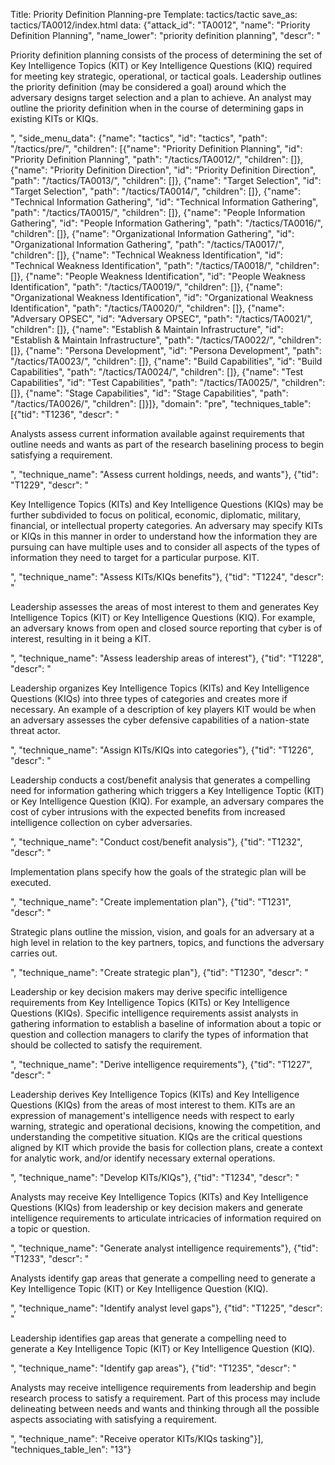Title: Priority Definition Planning-pre
Template: tactics/tactic
save_as: tactics/TA0012/index.html
data: {"attack_id": "TA0012", "name": "Priority Definition Planning", "name_lower": "priority definition planning", "descr": "<p>Priority definition planning consists of the process of determining the set of Key Intelligence Topics (KIT) or Key Intelligence Questions (KIQ) required for meeting key strategic, operational, or tactical goals.  Leadership outlines the priority definition (may be considered a goal) around which the adversary designs target selection and a plan to achieve.  An analyst may outline the priority definition when in the course of determining gaps in existing KITs or KIQs.</p>", "side_menu_data": {"name": "tactics", "id": "tactics", "path": "/tactics/pre/", "children": [{"name": "Priority Definition Planning", "id": "Priority Definition Planning", "path": "/tactics/TA0012/", "children": []}, {"name": "Priority Definition Direction", "id": "Priority Definition Direction", "path": "/tactics/TA0013/", "children": []}, {"name": "Target Selection", "id": "Target Selection", "path": "/tactics/TA0014/", "children": []}, {"name": "Technical Information Gathering", "id": "Technical Information Gathering", "path": "/tactics/TA0015/", "children": []}, {"name": "People Information Gathering", "id": "People Information Gathering", "path": "/tactics/TA0016/", "children": []}, {"name": "Organizational Information Gathering", "id": "Organizational Information Gathering", "path": "/tactics/TA0017/", "children": []}, {"name": "Technical Weakness Identification", "id": "Technical Weakness Identification", "path": "/tactics/TA0018/", "children": []}, {"name": "People Weakness Identification", "id": "People Weakness Identification", "path": "/tactics/TA0019/", "children": []}, {"name": "Organizational Weakness Identification", "id": "Organizational Weakness Identification", "path": "/tactics/TA0020/", "children": []}, {"name": "Adversary OPSEC", "id": "Adversary OPSEC", "path": "/tactics/TA0021/", "children": []}, {"name": "Establish & Maintain Infrastructure", "id": "Establish & Maintain Infrastructure", "path": "/tactics/TA0022/", "children": []}, {"name": "Persona Development", "id": "Persona Development", "path": "/tactics/TA0023/", "children": []}, {"name": "Build Capabilities", "id": "Build Capabilities", "path": "/tactics/TA0024/", "children": []}, {"name": "Test Capabilities", "id": "Test Capabilities", "path": "/tactics/TA0025/", "children": []}, {"name": "Stage Capabilities", "id": "Stage Capabilities", "path": "/tactics/TA0026/", "children": []}]}, "domain": "pre", "techniques_table": [{"tid": "T1236", "descr": "<p>Analysts assess current information available against requirements that outline needs and wants as part of the research baselining process to begin satisfying a requirement.    </p>", "technique_name": "Assess current holdings, needs, and wants"}, {"tid": "T1229", "descr": "<p>Key Intelligence Topics (KITs) and Key Intelligence Questions (KIQs) may be further subdivided to focus on political, economic, diplomatic, military, financial, or intellectual property categories.  An adversary may specify KITs or KIQs in this manner in order to understand how the information they are pursuing can have multiple uses and to consider all aspects of the types of information they need to target for a particular purpose.  KIT.</p>", "technique_name": "Assess KITs/KIQs benefits"}, {"tid": "T1224", "descr": "<p>Leadership assesses the areas of most interest to them and generates Key Intelligence Topics (KIT) or Key Intelligence Questions (KIQ). For example, an adversary knows from open and closed source reporting that cyber is of interest, resulting in it being a KIT. </p>", "technique_name": "Assess leadership areas of interest"}, {"tid": "T1228", "descr": "<p>Leadership organizes Key Intelligence Topics (KITs) and Key Intelligence Questions (KIQs) into three types of categories and creates more if necessary.  An example of a description of key players KIT would be when an adversary assesses the cyber defensive capabilities of a nation-state threat actor. </p>", "technique_name": "Assign KITs/KIQs into categories"}, {"tid": "T1226", "descr": "<p>Leadership conducts a cost/benefit analysis that generates a compelling need for information gathering which triggers a Key Intelligence Toptic (KIT) or Key Intelligence Question (KIQ). For example, an adversary compares the cost of cyber intrusions with the expected benefits from increased intelligence collection on cyber adversaries.  </p>", "technique_name": "Conduct cost/benefit analysis"}, {"tid": "T1232", "descr": "<p>Implementation plans specify how the goals of the strategic plan will be executed.  </p>", "technique_name": "Create implementation plan"}, {"tid": "T1231", "descr": "<p>Strategic plans outline the mission, vision, and goals for an adversary at a high level in relation to the key partners, topics, and functions the adversary carries out.   </p>", "technique_name": "Create strategic plan"}, {"tid": "T1230", "descr": "<p>Leadership or key decision makers may derive specific intelligence requirements from Key Intelligence Topics (KITs) or Key Intelligence Questions (KIQs).  Specific intelligence requirements assist analysts in gathering information to establish a baseline of information about a topic or question and collection managers to clarify the types of information that should be collected to satisfy the requirement.  </p>", "technique_name": "Derive intelligence requirements"}, {"tid": "T1227", "descr": "<p>Leadership derives Key Intelligence Topics (KITs) and Key Intelligence Questions (KIQs) from the areas of most interest to them.  KITs are an expression of management's intelligence needs with respect to early warning, strategic and operational decisions, knowing the competition, and understanding the competitive situation. KIQs are the critical questions aligned by KIT which provide the basis for collection plans, create a context for analytic work, and/or identify necessary external operations. </p>", "technique_name": "Develop KITs/KIQs"}, {"tid": "T1234", "descr": "<p>Analysts may receive Key Intelligence Topics (KITs) and Key Intelligence Questions (KIQs) from leadership or key decision makers and generate intelligence requirements to articulate intricacies of information required on a topic or question. </p>", "technique_name": "Generate analyst intelligence requirements"}, {"tid": "T1233", "descr": "<p>Analysts identify gap areas that generate a compelling need to generate a Key Intelligence Topic (KIT) or Key Intelligence Question (KIQ).   </p>", "technique_name": "Identify analyst level gaps"}, {"tid": "T1225", "descr": "<p>Leadership identifies gap areas that generate a compelling need to generate a Key Intelligence Topic (KIT) or Key Intelligence Question (KIQ).  </p>", "technique_name": "Identify gap areas"}, {"tid": "T1235", "descr": "<p>Analysts may receive intelligence requirements from leadership and begin research process to satisfy a requirement.  Part of this process may include delineating between needs and wants and thinking through all the possible aspects associating with satisfying a requirement. </p>", "technique_name": "Receive operator KITs/KIQs tasking"}], "techniques_table_len": "13"}